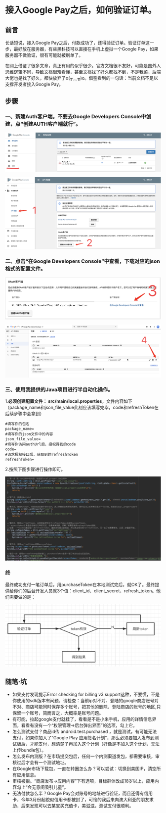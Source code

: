 # 接入Google Pay之后，如何验证订单。

## 前言

长话短说，接入Google Pay之后，付款成功了，还得验证订单。验证订单这一步，最好放在服务器，有些黑科技可以直接在手机上虚拟一个Google Pay，如果服务器不做验证，很有可能就被刷单了。

在网上借鉴了很多文章，真正有用的似乎很少。官方文档很不友好，可能是国外人思维逻辑不同，导致文档很难看懂，甚至文档找了好久都找不到，不是我菜，后端大佬也是找了好久，都快放弃了o(╥﹏╥)o。借鉴看到的一句话：当前文档不足以支撑开发者接入Google Pay。

## 步骤

### 一、新建Auth客户端。不要去Google Developers Console中创建，点“创建AUTH客户端就行”。

![1](img/0.png?lastModify=1590645698)

![2](img/1.png?lastModify=1590645698)

### 二、点击“在Google Developers Console”中查看，下载对应的json格式的配置文件。

![3](img/2.png)

![4](img/3.png)

### 三、使用我提供的Java项目进行半自动化操作。

1.**必须创建配置文件： src/main/local.properties**，文件内容如下（package_name和json_file_value此刻应该填写完毕，code和refreshToken在后续步骤中会拿到）

```properties
#填写你的包名
package_name=
#填写你的json文件中的内容
json_file_value=
#填写你访问authUrl后，授权得到的code
code=
#请求授权接口后，获取到的refreshToken
refreshToken=
```

2.按照下图步骤进行操作即可。

![5](img/1221.png)


### 终

最终成功支付一笔订单后，用purchaseToken在本地测试完后，就OK了。最终提供给你们的后台开发人员就3个值：client_id、client_secret、refresh_token。他们需要做的是：

![6](img/1aq.png)

## 随笔·坑

- 如果支付发现提示Error checking for billing v3 support这种，不要慌，不是你使用的sdk版本有问题，请检查：当前ip对不对、登陆的google商店账号对不对、商店可能同时保存多个账号，把其他的删除、登陆商店的账号的地区,只保留一个账号，简而言之，大概率是账号问题。
- 有可能，拉起google支付就挂了，看看是不是小米手机，应用的详情信息界面，看看有没有一个“权限管理->后台弹出界面”的选项，勾上它。
- 怎么测试支付？商品id传 android.test.purchased ，就是测试，有可能无法支付，如果你加入了“Google Play 应用签名计划”，那么必须要加入发布到测试版后，才能支付，想清楚了再加入这个计划（好像是不加入这个计划，无法上传bundle包）。
- 怎么发布内测版？在市场提交包后，任何一个内测渠道发包，都需要审核，审核过后才会有一个测试地址。
- 在Google市场下载包，一直在转圈怎么办？可以尝试：切换到美国IP，清空所有应用信息。
- 审核被拒。“商店发布->应用内容”下有选项，目标群体改成18岁以上，应用内容勾上“会无意间吸引儿童”。
- 无法付款怎么半？Google Pay会对账号的地址进行验证，而且还得有信用卡，今年3月份起貌似信用卡都被封了，可怜的我后来向澳大利亚的朋友求助，后来发现可以去某宝买充值卡，美滋滋，测试支付很顺利。
